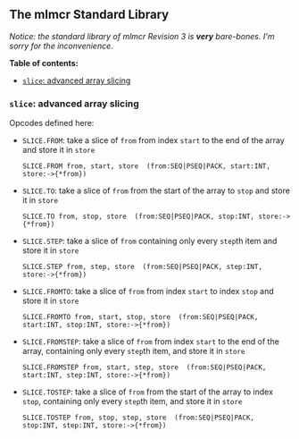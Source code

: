 ## The mlmcr Standard Library

*Notice: the standard library of mlmcr Revision 3 is __very__ bare-bones. I'm sorry for the inconvenience.*

**Table of contents:**
- [`slice`: advanced array slicing](#slice-advanced-array-slicing)

### `slice`: advanced array slicing

Opcodes defined here:
- `SLICE.FROM`: take a slice of `from` from index `start` to the end of the array and store it in `store`
  ```
  SLICE.FROM from, start, store  (from:SEQ|PSEQ|PACK, start:INT, store:->{*from})
  ```
- `SLICE.TO`: take a slice of `from` from the start of the array to `stop` and store it in `store`
  ```
  SLICE.TO from, stop, store  (from:SEQ|PSEQ|PACK, stop:INT, store:->{*from})
  ```
- `SLICE.STEP`: take a slice of `from` containing only every `step`th item and store it in `store`
  ```
  SLICE.STEP from, step, store  (from:SEQ|PSEQ|PACK, step:INT, store:->{*from})
  ```
- `SLICE.FROMTO`: take a slice of `from` from index `start` to index `stop` and store it in `store`
  ```
  SLICE.FROMTO from, start, stop, store  (from:SEQ|PSEQ|PACK, start:INT, stop:INT, store:->{*from})
  ```
- `SLICE.FROMSTEP`: take a slice of `from` from index `start` to the end of the array, containing only every `step`th item, and store it in `store`
  ```
  SLICE.FROMSTEP from, start, step, store  (from:SEQ|PSEQ|PACK, start:INT, step:INT, store:->{*from})
  ```
- `SLICE.TOSTEP`: take a slice of `from` from the start of the array to index `stop`, containing only every `step`th item, and store it in `store`
  ```
  SLICE.TOSTEP from, stop, step, store  (from:SEQ|PSEQ|PACK, stop:INT, step:INT, store:->{*from})
  ```
